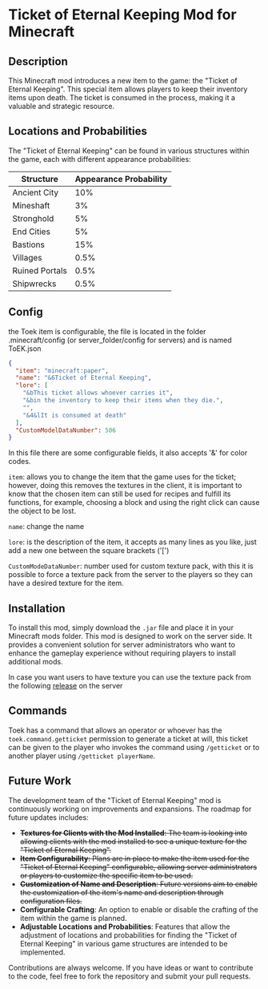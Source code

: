 # Ticket of Eternal Keeping Mod for Minecraft

## Description
This Minecraft mod introduces a new item to the game: the "Ticket of Eternal Keeping". This special item allows players to keep their inventory items upon death. The ticket is consumed in the process, making it a valuable and strategic resource.

## Locations and Probabilities
The "Ticket of Eternal Keeping" can be found in various structures within the game, each with different appearance probabilities:

| Structure       | Appearance Probability |
|-----------------|------------------------|
| Ancient City    | 10%                    |
| Mineshaft       | 3%                     |
| Stronghold      | 5%                     |
| End Cities      | 5%                     |
| Bastions        | 15%                    |
| Villages        | 0.5%                   |
| Ruined Portals  | 0.5%                   |
| Shipwrecks      | 0.5%                   |

## Config
the Toek item is configurable, the file is located in the folder .minecraft/config (or server_folder/config for servers) and is named ToEK.json
```json
{
  "item": "minecraft:paper",
  "name": "&6Ticket of Eternal Keeping",
  "lore": [
    "&bThis ticket allows whoever carries it",
    "&bin the inventory to keep their items when they die.",
    "",
    "&4&lIt is consumed at death"
  ],
  "CustomModelDataNumber": 506
}
```
In this file there are some configurable fields, it also accepts '&' for color codes.

`item`: allows you to change the item that the game uses for the ticket; however, doing this removes the textures in the client, it is important to know that the chosen item can still be used for recipes and fulfill its functions, for example, choosing a block and using the right click can cause the object to be lost.

`name`: change the name

`lore`: is the description of the item, it accepts as many lines as you like, just add a new one between the square brackets ('[')

`CustomModeDataNumber`: number used for custom texture pack, with this it is possible to force a texture pack from the server to the players so they can have a desired texture for the item.


## Installation
To install this mod, simply download the `.jar` file and place it in your Minecraft mods folder.
This mod is designed to work on the server side. It provides a convenient solution for server administrators who want to enhance the gameplay experience without requiring players to install additional mods.


In case you want users to have texture you can use the texture pack from the following [release](https://github.com/Gsimken/Ticket-of-Eternal-Keep/releases/tag/V1.1.0) on the server

## Commands
Toek has a command that allows an operator or whoever has the `toek.command.getticket` permission to generate a ticket at will, this ticket can be given to the player who invokes the command using `/getticket` or to another player using `/getticket playerName`.

## Future Work
The development team of the "Ticket of Eternal Keeping" mod is continuously working on improvements and expansions. The roadmap for future updates includes:

-  ~~**Textures for Clients with the Mod Installed**: The team is looking into allowing clients with the mod installed to see a unique texture for the "Ticket of Eternal Keeping".~~
- ~~**Item Configurability**: Plans are in place to make the item used for the "Ticket of Eternal Keeping" configurable, allowing server administrators or players to customize the specific item to be used.~~
- ~~**Customization of Name and Description**: Future versions aim to enable the customization of the item's name and description through configuration files.~~
- **Configurable Crafting**: An option to enable or disable the crafting of the item within the game is planned.
- **Adjustable Locations and Probabilities**: Features that allow the adjustment of locations and probabilities for finding the "Ticket of Eternal Keeping" in various game structures are intended to be implemented.

Contributions are always welcome. If you have ideas or want to contribute to the code, feel free to fork the repository and submit your pull requests.

